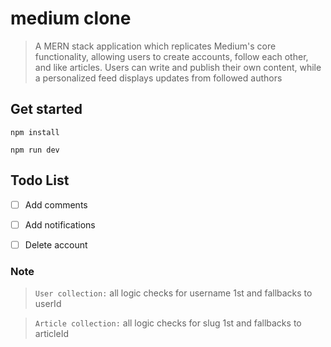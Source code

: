 # medium clone

> A MERN stack application which replicates Medium's core functionality, allowing users to create accounts, follow each other, and like articles. Users can write and publish their own content, while a personalized feed displays updates from followed authors

## Get started

```
npm install
```

```
npm run dev
```

## Todo List

- [ ] Add comments

- [ ] Add notifications

- [ ] Delete account

### Note

> `User collection:` all logic checks for username 1st and fallbacks to userId

> `Article collection:` all logic checks for slug 1st and fallbacks to articleId
